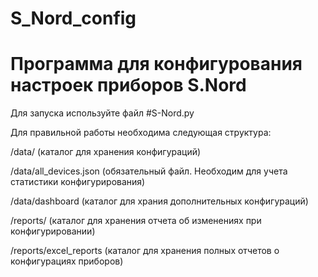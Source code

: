 # S_Nord_config
# Программа для конфигурования настроек приборов S.Nord

Для запуска используйте файл #S-Nord.py

Для правильной работы необходима следующая структура:

/data/ (каталог для хранения конфигураций)

/data/all_devices.json (обязательный файл. Необходим для учета статистики конфигурирования)

/data/dashboard (каталог для храния дополнительных конфигураций)

/reports/ (каталог для хранения отчета об изменениях при конфигурировании)

/reports/excel_reports (каталог для хранения полных отчетов о конфигурациях приборов)
